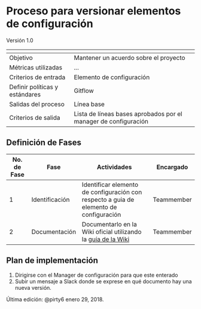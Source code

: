 # Proceso para versionar elementos de configuración
Versión 1.0


[]() | []()  
--|--
Objetivo| Mantener un acuerdo sobre el proyecto
Métricas utilizadas | ...
Criterios de entrada | Elemento de configuración
Definir políticas y estándares | Gitflow
Salidas del proceso | Línea base
Criterios de salida | Lista de líneas bases aprobados por el manager de configuración

## Definición de Fases
No. de Fase | Fase | Actividades | Encargado
------------|------|-------------|-----------
1 | Identificación | Identificar elemento de configuración con respecto a guia de elemento de configuración | Teammember
2 | Documentación | Documentarlo en la Wiki oficial utilizando la [guía de la Wiki](https://github.com/CaveLabs-1/Wiki/blob/master/Guia%20Wiki.md) | Teammember


## Plan de implementación
1. Dirigirse con el Manager de configuración para que este enterado
2. Subir un mensaje a Slack donde se exprese en qué documento hay una nueva versión.



Última edición: @pirty6 enero 29, 2018.
